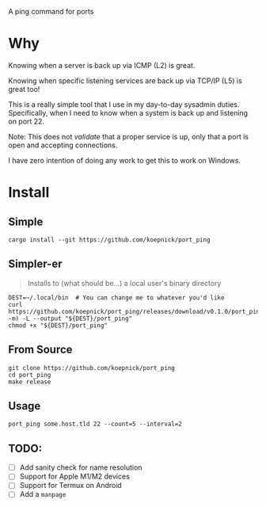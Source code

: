 A ping command for ports

# Why

Knowing when a server is back up via ICMP (L2) is great. 

Knowing when specific listening services are back up via TCP/IP (L5) is great too!

This is a really simple tool that I use in my day-to-day sysadmin duties. Specifically, when I need to know when a system is back up and listening on port 22.

Note: This does not *validate* that a proper service is up, only that a port is open and accepting connections.

I have zero intention of doing any work to get this to work on Windows. 

# Install

## Simple

`cargo install --git https://github.com/koepnick/port_ping`

## Simpler-er
> Installs to (what should be...) a local user's binary directory

```shell
DEST=~/.local/bin  # You can change me to whatever you'd like
curl https://github.com/koepnick/port_ping/releases/download/v0.1.0/port_ping.$(uname -m) -L --output "${DEST}/port_ping"
chmod +x "${DEST}/port_ping"
```

## From Source

```shell
git clone https://github.com/koepnick/port_ping
cd port_ping
make release
```

## Usage

```shell
port_ping some.host.tld 22 --count=5 --interval=2
```

## TODO: 

- [ ] Add sanity check for name resolution
- [ ] Support for Apple M1/M2 devices
- [ ] Support for Termux on Android
- [ ] Add a `manpage`
